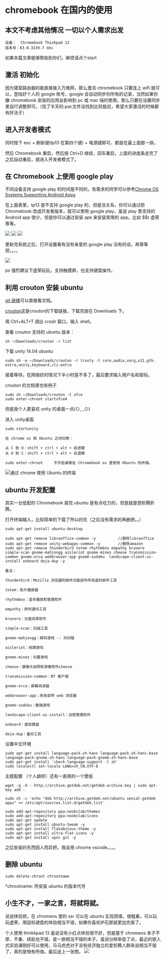 # chromebook 在国内的使用
## 本文不考虑其他情况 一切以个人需求出发
```
设备：  Chromebook Thinkpad 13
版本号：63.0.3239.7 dev
```
如果本篇文章能够帮助到你们，麻烦请点个start

## 激活 初始化
因为寝室路由器的能直接接入万维网，那么激活 chromebook 只要连上 wifi 就可以，登陆好个人的 google 账号，google 会自动同步你所有的记录，当然如果你嫌 chromebook 安装的应用会影响到 pc 或 mac 端的使用，那么只要在设置同步里自行调整即可。（找了半天的.pac文件没找到比较尴尬，希望大家激活的时候都有好法子）

## 进入开发者模式
同时按下 esc + 刷新键(tp13 在第四个键) + 电源键即可，都是在最上面那一排。

然后 Chromebook 重启，然后按 Ctrl+D 继续，回车重启，上面的进度条走完了之后自动重启，就进入开发者模式了。

## 在 Chromebook 上使用 google play
不同设备支持 google play 的时间是不同的，有需求的同学可以参考[Chrome OS Systems Supporting Android Apps](https://www.chromium.org/chromium-os/chrome-os-systems-supporting-android-apps)

在上面表里，tp13 是不支持 google play 的，但是没关系，你可以通过把 Chromebook 改成开发者版本，就可以使用 google play，虽说 play 里支持的 Android app 很少，但是你可以通过安装 apk 来安装常用的 app。比如 $$r 虚荣等等。

![](http://ove2oliz4.bkt.clouddn.com/17-10-24/83972814.jpg)
![](http://ove2oliz4.bkt.clouddn.com/17-10-24/88479891.jpg)
![](http://ove2oliz4.bkt.clouddn.com/17-10-24/9636210.jpg)

更新完系统之后，打开设置看有没有亲爱的 google play 没有的话，再等等把。。。。

![](http://ove2oliz4.bkt.clouddn.com/17-10-24/15299468.jpg)

ps 强烈建议下虚荣玩玩，支持触摸屏，也支持键盘操作。

## 利用 crouton 安装 ubuntu
[git 链接](https://github.com/dnschneid/crouton)可以直接看文档。

[crouton](https://github.com/dnschneid/crouton/raw/master/installer/crouton)这是crouton的下载链接，下载完放在 Downloads 下。

用 Ctrl+ALT+T 调出 crosh 窗口，输入 shell。

查看 crouton 支持的 ubuntu 版本：
```
sh ~/Downloads/crouton -r list
```
下载 unity 14.04 ubuntu
```
sudo sh -e ~/Downloads/crouton -r trusty -t core,audio,xorg,x11,gtk-extra,unity,keyboard,cli-extra
```
接着等待，在网络好的情况下半小时差不多了，最后要求输入用户名和密码。

crouton 的文档里也有例子
```
sudo sh ~/Downloads/crouton -t xfce
sudo enter-chroot startxfce4 
```
但是我个人更喜欢 unity 的桌面一点(⊙﹏⊙)

进入 unity桌面
```
sudo startunity

在 chrome os 和 Ubuntu 之间切换：

从 C 到 U：shift + ctrl + alt + 前进键
从 U 到 C：shift + ctrl + alt + 后退键

sudo enter-chroot     不开启桌面在 Chromebook os 里使用 Ubuntu 的终端。
```
![通过 chrome 使用 Ubuntu 的终端](https://cdn.sspai.com/2017/10/25/ef596797a5aaeb85a20c426dc84bbee9.png)


## ubuntu 开发配置
其实一台低配的 Chromebook 装完 ubuntu 是有点吃力的，但是就是想折腾折腾。

打开终端输入，比较简单的下载了所以的先（之后没有需求的再删把。。）
```
sudo apt-get install ubuntu-desktop
```
```
sudo apt-get remove libreoffice-common -y          //删除libreoffice
sudo apt-get remove unity-webapps-common -y        //删除amazon
sudo apt-get remove thunderbird totem rhythmbox empathy brasero simple-scan gnome-mahjongg aisleriot gnome-mines cheese transmission-common gnome-orca webbrowser-app gnome-sudoku  landscape-client-ui-install onboard deja-dup -y
```
```
备注：

thunderbird：Mozilla 浏览器的邮件功能部件所改造的邮件工具

totem：影片播放器

rhythmbox：音乐播放和管理软件

empathy：即时通讯工具

brasero：光盘烧录软件

simple-scan：扫描工具

gnome-mahjongg：麻将游戏 -- 对对碰

aisleriot：纸牌游戏

gnome-mines：扫雷游戏

cheese：摄像头拍照和录像软件cheese

transmission-common：BT 客户端

gnome-orca：屏幕阅读器

webbrowser-app：系统自带 web 浏览器

gnome-sudoku：数独游戏

landscape-client-ui-install：远程管理软件

onboard：虚拟键盘

deja-dup：备份工具
```
设置中文环境
```
sudo apt-get install language-pack-zh-hans language-pack-zh-hans-base language-pack-gnome-zh-hans language-pack-gnome-zh-hans-base
sudo apt-get install `check-language-support -l zh`
sudo localectl set-locale LANG=zh_CN.UTF-8
```

主题配置 （个人癖好）还有一直用的一个壁纸
```
wget -q -O - http://archive.getdeb.net/getdeb-archive.key | sudo apt-key add -

sudo sh -c 'echo "deb http://archive.getdeb.net/ubuntu xenial-getdeb apps" >> /etc/apt/sources.list.d/getdeb.list'

sudo add-apt-repository ppa:noobslab/themes
sudo add-apt-repository ppa:noobslab/icons
sudo apt-get update
sudo apt-get install ubuntu-tweak -y
sudo apt-get install flatabulous-theme -y
sudo apt-get install ultra-flat-icons -y
sudo apt-get install vpnc git -y
```
之后安装的东西因人而异把，我会用 chrome vscode。。。。

## 删除 ubuntu
```
sudo delete-chroot chrootname
```
*chrootname: 所安装 ubuntu 的版本代号

## 小生不才，一家之言，将就将就。
说说体验把，在 chromeos 里的 ssr 可以在 ubuntu 实现爬墙，很粗暴，可以玩玩虚荣，用鼠标键盘的体验相当不错，如果你喜欢炉石那就更加完美了。

个人使用 thinkkpad 13 虽说没有小红点体验很不好，但是基于 chromeos 本子不厚、不重、续航也不错，是一款相当不错的本子，虽说分辨率低了点，最近的嵌入式实验课刚好可以使用，马马虎虎对于没有经济独立的爱折腾人群来说相当不错了，真的是物有所值。最后送上一张图。
![](http://ove2oliz4.bkt.clouddn.com/17-10-24/97519394.jpg)
